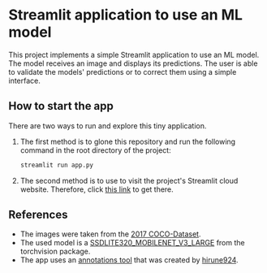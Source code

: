 # Streamlit application to use an ML model

This project implements a simple Streamlit application
to use an ML model. The model receives an image and displays its predictions.
The user is able to validate the models' predictions or to correct them using
a simple interface.

## How to start the app

There are two ways to run and explore this tiny application.
1. The first method is to glone this repository and run the following command
    in the root directory of the project:
    ```bash
    streamlit run app.py
    ```

2. The second method is to use to visit the project's Streamlit
    cloud website. Therefore, click [this link](https://simple-ml-app.streamlit.app) to get there.

##  References

- The images were taken from the [2017 COCO-Dataset](https://cocodataset.org/#home).
- The used model is a [SSDLITE320_MOBILENET_V3_LARGE](https://pytorch.org/vision/main/models/generated/torchvision.models.detection.ssdlite320_mobilenet_v3_large.html#torchvision.models.detection.ssdlite320_mobilenet_v3_large)
  from the torchvision package.
- The app uses an [annotations tool](https://github.com/hirune924/Streamlit-Image-Annotation/tree/master)
  that was created by [hirune924](https://github.com/hirune924).
